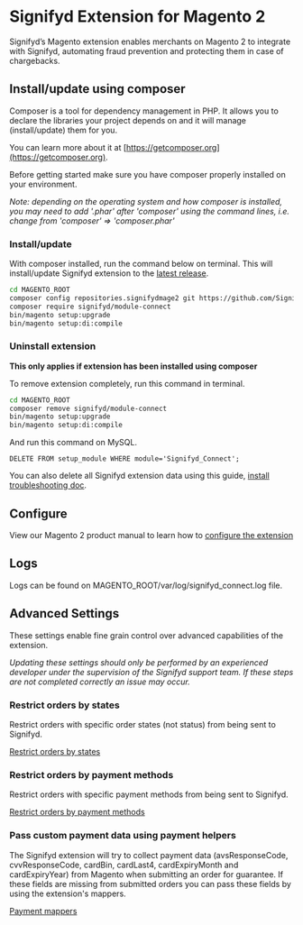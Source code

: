 # Signifyd Extension for Magento 2

Signifyd’s Magento extension enables merchants on Magento 2 to integrate with Signifyd, automating fraud prevention and protecting them in case of chargebacks.

## Install/update using composer

Composer is a tool for dependency management in PHP. It allows you to declare the libraries your project depends on and it will manage (install/update) them for you.

You can learn more about it at [https://getcomposer.org](https://getcomposer.org).

Before getting started make sure you have composer properly installed on your environment.

*Note: depending on the operating system and how composer is installed, you may need to add '.phar' after 'composer' using the command lines, i.e. change from 'composer' => 'composer.phar'*

### Install/update

With composer installed, run the command below on terminal. This will install/update Signifyd extension to the [latest release](https://github.com/signifyd/magento2/releases).

```bash
cd MAGENTO_ROOT
composer config repositories.signifydmage2 git https://github.com/Signifyd/magento2.git
composer require signifyd/module-connect
bin/magento setup:upgrade
bin/magento setup:di:compile
``` 

### Uninstall extension

**This only applies if extension has been installed using composer** 

To remove extension completely, run this command in terminal.

```bash
cd MAGENTO_ROOT
composer remove signifyd/module-connect
bin/magento setup:upgrade
bin/magento setup:di:compile
```

And run this command on MySQL.

```mysql
DELETE FROM setup_module WHERE module='Signifyd_Connect';
```

You can also delete all Signifyd extension data using this guide, [install troubleshooting doc](docs/INSTALL-TROUBLESHOOT.md#purge-all-signifyd-data).

## Configure
View our Magento 2 product manual to learn how to [configure the extension](https://www.signifyd.com/resources/manual/magento-v2-1/)

## Logs

Logs can be found on MAGENTO_ROOT/var/log/signifyd_connect.log file.

## Advanced Settings

These settings enable fine grain control over advanced capabilities of the extension.

_Updating these settings should only be performed by an experienced developer under the supervision of the Signifyd support team. If these steps are not completed correctly an issue may occur._

### Restrict orders by states

Restrict orders with specific order states (not status) from being sent to Signifyd.

[Restrict orders by states](docs/RESTRICT-STATES.md) 

### Restrict orders by payment methods

Restrict orders with specific payment methods from being sent to Signifyd.

[Restrict orders by payment methods](docs/RESTRICT-PAYMENTS.md) 

### Pass custom payment data using payment helpers

The Signifyd extension will try to collect payment data (avsResponseCode, cvvResponseCode, cardBin, cardLast4, cardExpiryMonth and cardExpiryYear) from Magento when submitting an order for guarantee. If these fields are missing from submitted orders you can pass these fields by using the extension's mappers. 

[Payment mappers](docs/PAYMENT-DETAILS.md)
